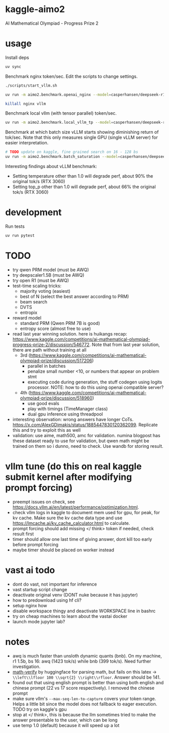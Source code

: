 # kaggle-aimo2
AI Mathematical Olympiad - Progress Prize 2


# usage
Install deps
```bash
uv sync
```

Benchmark nginx token/sec. Edit the scripts to change settings.
```bash
./scripts/start_vllm.sh

uv run -m aimo2.benchmark.openai_nginx --model=casperhansen/deepseek-r1-distill-qwen-1.5b-awq --concurrent=100

killall nginx vllm
```

Benchmark local vllm (with tensor parallel) token/sec.
```bash
uv run -m aimo2.benchmark.local_vllm_tp --model=casperhansen/deepseek-r1-distill-qwen-1.5b-awq --concurrent=100 --tp=1
```

Benchmark at which batch size vLLM starts showing diminishing return of tok/sec. Note that this only measures single GPU (single vLLM server) for easier interpretation.
```bash
# TODO update on kaggle, fine grained search on 16 - 128 bs
uv run -m aimo2.benchmark.batch_saturation --model=casperhansen/deepseek-r1-distill-qwen-1.5b-awq --batch-sizes 1 2 4 8 16 32 64 128 --timeout=60
```

Interesting findings about vLLM benchmark:
* Setting temperature other than 1.0 will degrade perf, about 90% the original tok/s (RTX 3060)
* Setting top_p other than 1.0 will degrade perf, about 66% the original tok/s (RTX 3060)


# development
Run tests
```bash
uv run pytest
```


# TODO
* try qwen PRM model (must be AWQ)
* try deepscaler1.5B (must be AWQ)
* try open R1 (must be AWQ)
* test-time scaling tricks:
  * majority voting (easiest)
  * best of N (select the best answer according to PRM)
  * beam search
  * DVTS
  * entropix
* reward model
  * standard PRM (Qwen PRM 7B is good)
  * entropy score (almost free to use)
* read last year winning solution. here is huikangs recap: https://www.kaggle.com/competitions/ai-mathematical-olympiad-progress-prize-2/discussion/546772. Note that from last year solution, there are path without training at all
  * 3rd (https://www.kaggle.com/competitions/ai-mathematical-olympiad-prize/discussion/517206)
    * parallel in batches
    * penalize small number <10, or numbers that appear on problem stmt
    * executing code during generation, the stuff codegen using logits processor. NOTE: how to do this using openai compatible server?
  * 4th (https://www.kaggle.com/competitions/ai-mathematical-olympiad-prize/discussion/518960)
    * use good evals
    * play with timings (TimeManager class)
    * dual gpu inference using threadpool
* interesting observation: wrong answers have longer CoTs. https://x.com/AlexGDimakis/status/1885447830120362099. Replicate this and try to exploit this as well
* validation: use aime, math500, amc for validation. numina blogpost has these dataset ready to use for validation, but qwen math might be trained on them so i dunno, need to check. Use wandb for storing result.


# vllm tune (do this on real kaggle submit kernel after modifying prompt forcing)
* preempt issues on check, see https://docs.vllm.ai/en/latest/performance/optimization.html.
* check vllm logs in kaggle to document mem used for gpu, for peak, for kv cache. Make sure the kv cache data type and use https://lmcache.ai/kv_cache_calculator.html to calculate.
* prompt forcing should add missing </ think> token if needed, check result first
* timer should allow one last time of giving answer, dont kill too early before prompt forcing
* maybe timer should be placed on worker instead


# vast ai todo
* dont do vast, not important for inference
* vast startup script change
* deactivate original venv (DONT nuke because it has jupyter)
* how to predownload using hf cli?
* setup nginx how
* disable workspace thingy and deactivate WORKSPACE line in bashrc
* try on cheap machines to learn about the vastai docker
* launch mode jupyter lab?


# notes
* awq is much faster than unsloth dynamic quants (bnb). On my machine, r1 1.5b, bs 16: awq (1423 tok/s) while bnb (399 tok/s). Need further investigation.
* [math-verify](https://github.com/huggingface/Math-Verify) by huggingface for parsing math, but fails on this latex -> `\\left\\lfloor 100 \\sqrt{2} \\right\\rfloor`. Answer should be 141.
* found out that using english prompt is better than using both english and chinese prompt (22 vs 17 score respectively). I removed the chinese prompt
* make sure vllm's `--max-seq-len-to-capture` covers your token range. Helps a little bit since the model does not fallback to eager execution. TODO try on kaggle's gpu
* stop at </ think>, this is because the llm sometimes tried to make the answer presentable to the user, which can be long
* use temp 1.0 (default) because it will speed up a lot
